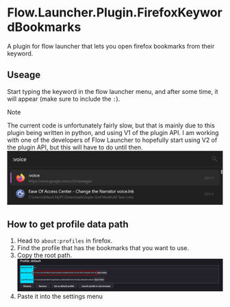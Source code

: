 # Flow.Launcher.Plugin.FirefoxKeywordBookmarks
A plugin for flow launcher that lets you open firefox bookmarks from their keyword.

## Useage
Start typing the keyword in the flow launcher menu, and after some time, it will appear (make sure to include the `:`).
> [!NOTE]
> The current code is unfortunately fairly slow, but that is mainly due to this plugin being written in python, and using V1 of the plugin API. I am working with one of the developers of Flow Launcher to hopefully start using V2 of the plugin API, but this will have to do until then.
![Example Image](Images/example.png)

## How to get profile data path
1. Head to `about:profiles` in firefox.
2. Find the profile that has the bookmarks that you want to use.
3. Copy the root path.
![](Images/find_path_example.png)
4. Paste it into the settings menu